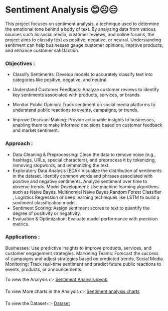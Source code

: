 # Sentiment Analysis 😊☹️😑

This project focuses on sentiment analysis, a technique used to determine the emotional tone behind a body of text. By analyzing data from various sources such as social media, customer reviews, and online forums, the project aims to classify text as positive, negative, or neutral. Understanding sentiment can help businesses gauge customer opinions, improve products, and enhance customer satisfaction.

### Objectives :

- Classify Sentiments: Develop models to accurately classify text into categories like positive, negative, and neutral.
  
- Understand Customer Feedback: Analyze customer reviews to identify key sentiments associated with products, services, or brands.
  
- Monitor Public Opinion: Track sentiment on social media platforms to understand public reactions to events, campaigns, or trends.
  
- Improve Decision-Making: Provide actionable insights to businesses, enabling them to make informed decisions based on customer feedback and market sentiment.

### Approach :
- Data Cleaning & Preprocessing: Clean the data to remove noise (e.g., hashtags, URLs, special characters), and preprocess it by tokenizing, removing stopwords, and lemmatizing the text.
- Exploratory Data Analysis (EDA):
Visualize the distribution of sentiments in the dataset.
Identify common words and phrases associated with positive and negative sentiments.
Analyze sentiment over time to observe trends.
  Model Development: Use machine learning algorithms such as Naive Bayes, Multinomial Naive Bayes,Random Forest Classifier , Logistics Regression or deep learning techniques like LSTM to build a sentiment classification model.
- Sentiment Scoring: Assign sentiment scores to text to quantify the degree of positivity or negativity. 
- Evaluation & Optimization: Evaluate model performance with precision metrics.

### Applications :

Businesses: Use predictive insights to improve products, services, and customer engagement strategies.
Marketing Teams: Forecast the success of campaigns and adjust strategies based on predicted trends.
Social Media Monitoring: Track real-time sentiment and predict future public reactions to events, products, or announcements.

To view the Analysis 👉 [Sentiment Analysis.ipynb](https://github.com/Archi20876/machine-learning-repos/blob/main/Data%20Analysis/Sentiment%20Analysis%20-%20Dow%20Jones%20(DJIA)%20Stock%20using%20News%20Headlines/Stock%20Sentiment%20Analysis.ipynb)

To view More charts in the Analysis 👉 [Sentiment analysis charts](https://github.com/Archi20876/machine-learning-repos/blob/main/Data%20Analysis/Sentiment%20Analysis%20-%20Dow%20Jones%20(DJIA)%20Stock%20using%20News%20Headlines/ChartsForBetterUnderstanding.ipynb)

To view the Dataset 👉 [Dataset](https://github.com/Archi20876/machine-learning-repos/blob/main/Data%20Analysis/Sentiment%20Analysis%20-%20Dow%20Jones%20(DJIA)%20Stock%20using%20News%20Headlines/Stock%20Headlines.csv)
